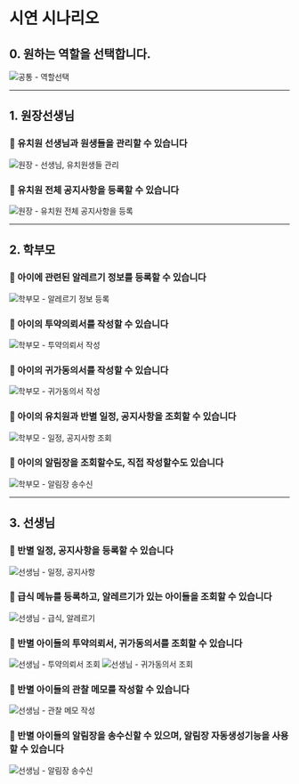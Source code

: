 # 시연 시나리오  

## 0. 원하는 역할을 선택합니다.
![공통 - 역할선택](/images/공통_역할선택.png)

---
## 1. 원장선생님  
### 💚 유치원 선생님과 원생들을 관리할 수 있습니다
![원장 - 선생님, 유치원생들 관리]()  

### 💚 유치원 전체 공지사항을 등록할 수 있습니다
![원장 - 유치원 전체 공지사항을 등록]()  

---
## 2. 학부모  
### 💚 아이에 관련된 알레르기 정보를 등록할 수 있습니다  
![학부모 - 알레르기 정보 등록]()
### 💚 아이의 투약의뢰서를 작성할 수 있습니다
![학부모 - 투약의뢰서 작성]()
### 💚 아이의 귀가동의서를 작성할 수 있습니다 
![학부모 - 귀가동의서 작성](/images/학부모_귀가동의서.gif)
### 💚 아이의 유치원과 반별 일정, 공지사항을 조회할 수 있습니다
![학부모 - 일정, 공지사항 조회]()
### 💚 아이의 알림장을 조회할수도, 직접 작성할수도 있습니다
![학부모 - 알림장 송수신]()

---
## 3. 선생님 
### 💚 반별 일정, 공지사항을 등록할 수 있습니다
![선생님 - 일정, 공지사항]()
### 💚 급식 메뉴를 등록하고, 알레르기가 있는 아이들을 조회할 수 있습니다
![선생님 - 급식, 알레르기]()
### 💚 반별 아이들의 투약의뢰서, 귀가동의서를 조회할 수 있습니다 
![선생님 - 투약의뢰서 조회](/images/선생_투약의뢰서.gif) ![선생님 - 귀가동의서 조회](/images/선생_귀가동의서.gif)
### 💚 반별 아이들의 관찰 메모를 작성할 수 있습니다
![선생님 - 관찰 메모 작성](/images/선생_메모입력.gif)
### 💚 반별 아이들의 알림장을 송수신할 수 있으며, 알림장 자동생성기능을 사용할 수 있습니다
![선생님 - 알림장 송수신](/images/선생_알림장(자동입력).gif)
